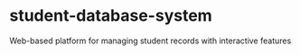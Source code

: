 # student-database-system
Web-based platform for managing student records with interactive features
